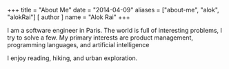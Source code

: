 +++
title = "About Me"
date = "2014-04-09"
aliases = ["about-me", "alok", "alokRai"]
[ author ]
  name = "Alok Rai"
+++

I am a software engineer in Paris. The world is full of interesting problems, I try to solve a few. My primary interests are product management, programming languages, and artificial intelligence

I enjoy reading, hiking, and urban exploration.

<!-- ## My tools

### Mac tools

* Markdown editor: [Caret](https://caret.io)
* Email client: Apple Mail
* Browser: Chrome
* Text editor: [Visual Studio Code](https://code.visualstudio.com)
* Notes: [Notion](https://www.notion.so/)
* Window manager: [Spectacle](https://www.spectacleapp.com)
* Terminal Emulator: [iTerm2](https://www.iterm2.com)
* Git client: [GitHub Desktop](https://desktop.github.com)
* -->
